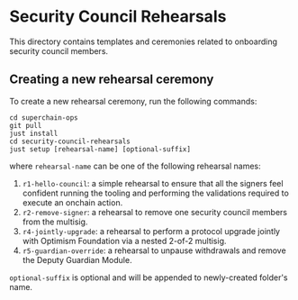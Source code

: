 # Security Council Rehearsals

This directory contains templates and ceremonies related to onboarding
security council members.

## Creating a new rehearsal ceremony

To create a new rehearsal ceremony, run the following commands:

``` shell
cd superchain-ops
git pull
just install
cd security-council-rehearsals
just setup [rehearsal-name] [optional-suffix]
```

where `rehearsal-name` can be one of the following rehearsal names:

1. `r1-hello-council`: a simple rehearsal to ensure that all the
   signers feel confident running the tooling and performing the
   validations required to execute an onchain action.
2. `r2-remove-signer`: a rehearsal to remove one security council
   members from the multisig.
3. `r4-jointly-upgrade`: a rehearsal to perform a protocol upgrade
   jointly with Optimism Foundation via a nested 2-of-2 multisig.
3. `r5-guardian-override`: a rehearsal to unpause withdrawals and
   remove the Deputy Guardian Module.

`optional-suffix` is optional and will be appended to newly-created
folder's name.
